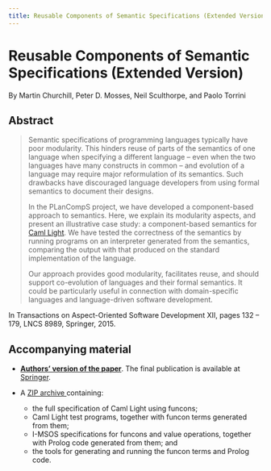 ```yaml
---
title: Reusable Components of Semantic Specifications (Extended Version)
---
```


# Reusable Components of Semantic Specifications (Extended Version)

By Martin Churchill, Peter D. Mosses, Neil Sculthorpe, and Paolo Torrini

## Abstract

> Semantic specifications of programming languages typically have poor modularity. This hinders reuse of parts of the semantics of one language when specifying a different language – even when the two languages have many constructs in common – and evolution of a language may require major reformulation of its semantics. Such drawbacks have discouraged language developers from using formal semantics to document their designs.
>
> In the PLanCompS project, we have developed a component-based approach to semantics. Here, we explain its modularity aspects, and present an illustrative case study: a component-based semantics for [Caml Light](http://caml.inria.fr/caml-light/index.en.html). We have tested the correctness of the semantics by running programs on an interpreter generated from the semantics, comparing the output with that produced on the standard implementation of the language.
>
> Our approach provides good modularity, facilitates reuse, and should support co-evolution of languages and their formal semantics. It could be particularly useful in connection with domain-specific languages and language-driven software development.

In Transactions on Aspect-Oriented Software Development XII, pages 132 – 179, LNCS 8989, Springer, 2015.

## Accompanying material

- **[Authors’ version of the paper](/files/2015/03/reusable-semantic-components.pdf)**. The final publication is available at [Springer](http://dx.doi.org/10.1007/978-3-662-46734-3_4).

- A [ZIP archive ](/files/2015/02/PLCS-caml-light.zip) containing:

  - the full specification of Caml Light using funcons;
  - Caml Light test programs, together with funcon terms generated from them;
  - I-MSOS specifications for funcons and value operations, together with Prolog code generated from them; and
  - the tools for generating and running the funcon terms and Prolog code.
